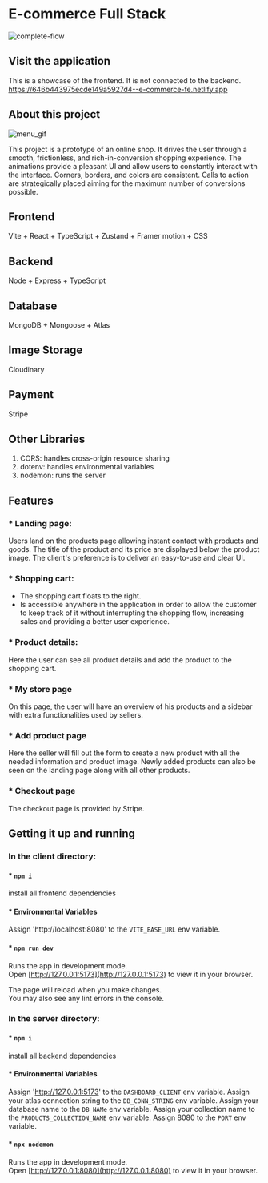 # E-commerce Full Stack

![complete-flow](https://github.com/lvbn/E-commerce-frontend/assets/65773848/33c213ed-0df6-4c47-bdb7-a07808342aed)

## Visit the application
This is a showcase of the frontend. It is not connected to the backend. <be></br>
https://646b443975ecde149a5927d4--e-commerce-fe.netlify.app

## About this project

![menu_gif](https://github.com/lvbn/E-commerce-frontend/assets/65773848/4bcf3a8d-2641-4d71-96b8-fbf8f4f7fb67)


This project is a prototype of an online shop. It drives the user through a smooth, frictionless, and rich-in-conversion shopping experience. The animations provide a pleasant UI and allow users to constantly interact with the interface. Corners, borders, and colors are consistent. Calls to action are strategically placed aiming for the maximum number of conversions possible.


## Frontend

Vite + React + TypeScript + Zustand + Framer motion  + CSS
## Backend

Node + Express + TypeScript

## Database

MongoDB + Mongoose + Atlas

## Image Storage

Cloudinary

## Payment

Stripe

## Other Libraries

1. CORS: handles cross-origin resource sharing
2. dotenv: handles environmental variables
3. nodemon: runs the server

## Features

### * Landing page:
Users land on the products page allowing instant contact with products and goods. The title of the product and its price are displayed below the product image. The client's preference is to deliver an easy-to-use and clear UI.
### * Shopping cart:
- The shopping cart floats to the right.
- Is accessible anywhere in the application in order to allow the customer to keep track of it without interrupting the shopping flow, increasing sales and providing a better user experience.

### * Product details:
Here the user can see all product details and add the product to the shopping cart.

### * My store page
On this page, the user will have an overview of his products and a sidebar with extra functionalities used by sellers.

### * Add product page
Here the seller will fill out the form to create a new product with all the needed information and product image. Newly added products can also be seen on the landing page along with all other products.

### * Checkout page
The checkout page is provided by Stripe.

## Getting it up and running
### In the client directory:

#### * `npm i`

install all frontend dependencies

#### * Environmental Variables

Assign 'http://localhost:8080' to the `VITE_BASE_URL` env variable.

#### * `npm run dev`

Runs the app in development mode.\
Open [http://127.0.0.1:5173](http://127.0.0.1:5173) to view it in your browser.

The page will reload when you make changes.\
You may also see any lint errors in the console.

### In the server directory:

#### * `npm i`

install all backend dependencies

#### * Environmental Variables

Assign 'http://127.0.0.1:5173' to the `DASHBOARD_CLIENT` env variable.
Assign your atlas connection string to the `DB_CONN_STRING` env variable.
Assign your database name to the `DB_NAMe` env variable.
Assign your collection name to the `PRODUCTS_COLLECTION_NAME` env variable.
Assign 8080 to the `PORT` env variable.
#### * `npx nodemon`

Runs the app in development mode.\
Open [http://127.0.0.1:8080](http://127.0.0.1:8080) to view it in your browser.
